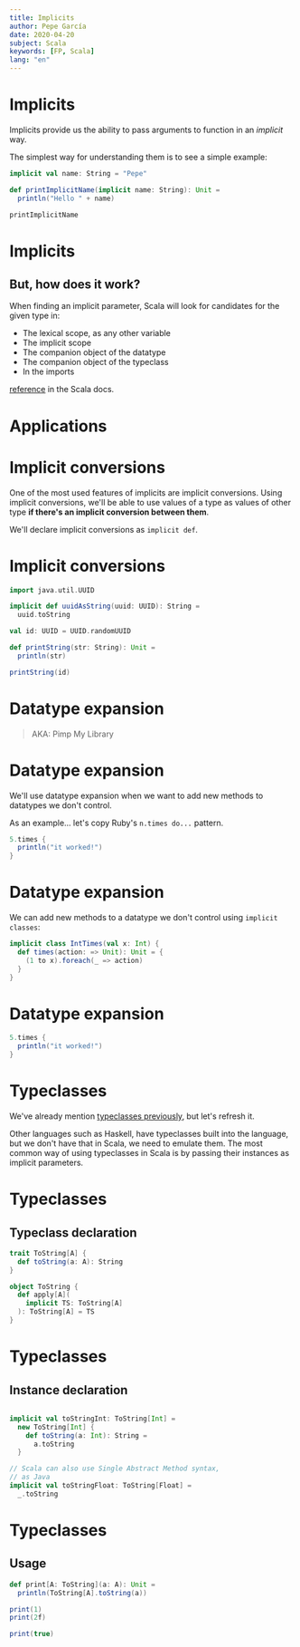 ```yaml
---
title: Implicits
author: Pepe García
date: 2020-04-20
subject: Scala
keywords: [FP, Scala]
lang: "en"
---
```


# Implicits

Implicits provide us the ability to pass arguments to function in an
_implicit_ way.

The simplest way for understanding them is to see a simple example:

```scala mdoc
implicit val name: String = "Pepe"

def printImplicitName(implicit name: String): Unit =
  println("Hello " + name)

printImplicitName
```

# Implicits

## But, how does it work?

When finding an implicit parameter, Scala will look for candidates for
the given type in:

- The lexical scope, as any other variable
- The implicit scope
- The companion object of the datatype
- The companion object of the typeclass
- In the imports

[reference][] in the Scala docs.

[reference]: https://docs.scala-lang.org/tutorials/FAQ/finding-implicits.html


# Applications

# Implicit conversions

One of the most used features of implicits are implicit conversions.
Using implicit conversions, we'll be able to use values of a type as
values of other type **if there's an implicit conversion between
them**.

We'll declare implicit conversions as `implicit def`.

# Implicit conversions

```scala mdoc
import java.util.UUID

implicit def uuidAsString(uuid: UUID): String =
  uuid.toString

val id: UUID = UUID.randomUUID

def printString(str: String): Unit =
  println(str)

printString(id)
```

# Datatype expansion

> AKA: Pimp My Library

# Datatype expansion

We'll use datatype expansion when we want to add new methods to
datatypes we don't control.

As an example... let's copy Ruby's `n.times do...` pattern.

```scala mdoc:fail
5.times {
  println("it worked!")
}
```

# Datatype expansion

We can add new methods to a datatype we don't control using `implicit
classes`:

```scala mdoc
implicit class IntTimes(val x: Int) {
  def times(action: => Unit): Unit = {
    (1 to x).foreach(_ => action)
  }
}
```

# Datatype expansion

```scala mdoc
5.times {
  println("it worked!")
}
```

# Typeclasses

We've already mention [typeclasses previously][typeclasses], but let's
refresh it.

Other languages such as Haskell, have typeclasses built into the
language, but we don't have that in Scala, we need to emulate them.
The most common way of using typeclasses in Scala is by passing their
instances as implicit parameters.

[typeclasses]: https://github.com/pepegar/scala-course/blob/master/slides/typeclasses.pdf

# Typeclasses

## Typeclass declaration

```scala mdoc
trait ToString[A] {
  def toString(a: A): String
}

object ToString {
  def apply[A](
    implicit TS: ToString[A]
  ): ToString[A] = TS
}
```

# Typeclasses

## Instance declaration

```scala mdoc

implicit val toStringInt: ToString[Int] =
  new ToString[Int] {
    def toString(a: Int): String =
      a.toString
  }

// Scala can also use Single Abstract Method syntax,
// as Java
implicit val toStringFloat: ToString[Float] =
  _.toString
```

# Typeclasses

## Usage

```scala mdoc
def print[A: ToString](a: A): Unit =
  println(ToString[A].toString(a))

print(1)
print(2f)
```

```scala mdoc:fail
print(true)
```
